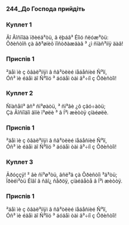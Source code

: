 ### 244_До Господа прийдіть
### Куплет 1
Äî Ãîñïîäà ïðèéä³òü, â ëþáâ³ Éîìó ñëóæ³òü:<br/>Õðèñòîñ çà ãð³øíèõ ïîñòðàæäàâ ³ ¿ì ñïàñ³ííÿ äàâ!
### Приспів 1
²äåì ìè ç õâàë³ííÿì â ñâ³òëèé íåáåñíèé Ñ³îí,<br/>Óñ³ ìè éäåì äî Ñ³îíó ³ áóäåì òàì â³÷íî ç Õðèñòîì!
### Куплет 2
Ñïàñåíí³ âñ³ ñï³øàòü, ³ ñï³âè ¿õ çâó÷àòü;<br/>Çà Ãîñïîäîì âîíè ï³øëè ³ â Í³ì æèòòÿ çíàéøëè.
### Приспів 1
²äåì ìè ç õâàë³ííÿì â ñâ³òëèé íåáåñíèé Ñ³îí,<br/>Óñ³ ìè éäåì äî Ñ³îíó ³ áóäåì òàì â³÷íî ç Õðèñòîì!
### Куплет 3
Äðóççÿ! ² âè ñï³ø³òü, âñë³ä çà Õðèñòîì ³ä³òü;<br/>Ïðèéì³òü Éîãî â ñâî¿ ñåðöÿ, çíàéäåòå â Í³ì æèòòÿ.
### Приспів 1
²äåì ìè ç õâàë³ííÿì â ñâ³òëèé íåáåñíèé Ñ³îí,<br/>Óñ³ ìè éäåì äî Ñ³îíó ³ áóäåì òàì â³÷íî ç Õðèñòîì!
